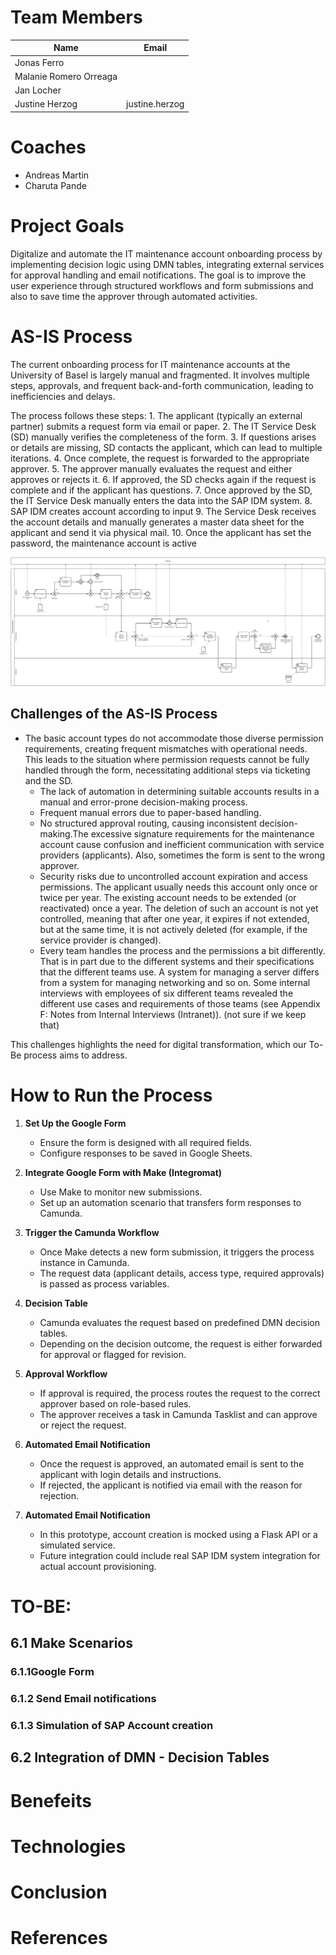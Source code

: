 # Team Members

| Name                    | Email          |
|-------------------------|----------------|
| Jonas Ferro             |                |
| Malanie Romero Orreaga  |                |
| Jan Locher              |                |
| Justine Herzog          | justine.herzog		   |

# Coaches

- Andreas Martin  
- Charuta Pande  

# Project Goals

Digitalize and automate the IT maintenance account onboarding process by implementing decision logic using DMN tables, integrating external services for approval handling and email notifications. The goal is to improve the user experience through structured workflows and form submissions and also to save time the approver through automated activities.

# AS-IS Process

The current onboarding process for IT maintenance accounts at the University of Basel is largely manual and fragmented. It involves multiple steps, approvals, and frequent back-and-forth communication, leading to inefficiencies and delays.

The process follows these steps:
	1. The applicant (typically an external partner) submits a request form via email or paper.
	2. The IT Service Desk (SD) manually verifies the completeness of the form.
	3. If questions arises or details are missing, SD contacts the applicant, which can lead to multiple iterations.
	4. Once complete, the request is forwarded to the appropriate approver.
	5. The approver manually evaluates the request and either approves or rejects it.
	6. If approved, the SD checks again if the request is complete and if the applicant has questions. 
	7. Once approved by the SD, the IT Service Desk manually enters the data into the SAP IDM system.
	8. SAP IDM creates account according to input 
	9. The Service Desk receives the account details and manually generates a master data sheet for the applicant and send it via physical mail. 
  	10. Once the applicant has set the password, the maintenance account is active 

![AS-IS Process](AS-IS%20Process.png)

## Challenges of the AS-IS Process

- The basic account types do not accommodate those diverse permission requirements, creating frequent mismatches with operational needs. This leads to the situation where permission requests cannot be fully handled through the form, necessitating additional steps via ticketing and the SD.
	- The lack of automation in determining suitable accounts results in a manual and error-prone decision-making process.
	- Frequent manual errors due to paper-based handling.
	- No structured approval routing, causing inconsistent decision-making.The excessive signature requirements for the maintenance account cause confusion and inefficient communication with service providers (applicants). Also, sometimes the form is sent to the wrong approver.
	- Security risks due to uncontrolled account expiration and access permissions. The applicant usually needs this account only once or twice per year. The existing account needs to be extended (or reactivated) once a year. The deletion of such an account is not yet controlled, meaning that after one year, it expires if not extended, but at the same time, it is not actively deleted (for example, if the service provider is changed).
	- Every team handles the process and the permissions a bit differently. That is in part due to the different systems and their specifications that the different teams use. A system for managing a server differs from a system for managing networking and so on. Some internal interviews with employees of six different teams revealed the different use cases and requirements of those teams (see Appendix F: Notes from Internal Interviews (Intranet)).  (not sure if we keep that) 

This challenges highlights the need for digital transformation, which our To-Be process aims to address.

# How to Run the Process

1. **Set Up the Google Form**  
   - Ensure the form is designed with all required fields.  
   - Configure responses to be saved in Google Sheets.

2. **Integrate Google Form with Make (Integromat)**  
   - Use Make to monitor new submissions.
   - Set up an automation scenario that transfers form responses to Camunda.

3. **Trigger the Camunda Workflow**
   - Once Make detects a new form submission, it triggers the process instance in Camunda.
   - The request data (applicant details, access type, required approvals) is passed as process variables.

4. **Decision Table**
   - Camunda evaluates the request based on predefined DMN decision tables.
   - Depending on the decision outcome, the request is either forwarded for approval or flagged for revision.

5. **Approval Workflow**
   - If approval is required, the process routes the request to the correct approver based on role-based rules.
   - The approver receives a task in Camunda Tasklist and can approve or reject the request.

6. **Automated Email Notification**
   - Once the request is approved, an automated email is sent to the applicant with login details and instructions.
   - If rejected, the applicant is notified via email with the reason for rejection. 

7. **Automated Email Notification**
   - In this prototype, account creation is mocked using a Flask API or a simulated service.
   - Future integration could include real SAP IDM system integration for actual account provisioning.


# TO-BE: 
## 6.1 Make Scenarios
  ### 6.1.1Google Form 
  ### 6.1.2 Send Email notifications
  ### 6.1.3 Simulation of SAP Account creation 
## 6.2 Integration of DMN - Decision Tables

# Benefeits 

# Technologies 

# Conclusion 

# References 



